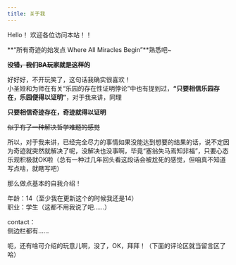 ```yaml
---
title: 关于我
---
```


Hello！ 欢迎各位访问本站！！  
  
**“所有奇迹的始发点  Where All Miracles Begin”**熟悉吧~  

**~~没错，我们BA玩家就是这样的~~**  
  
好好好，不开玩笑了，这句话我确实很喜欢！  
小圣娅和为师在有关“乐园的存在性证明悖论”中也有提到过，**“只要相信乐园存在，乐园便得以证明”**，对于我来讲，同理  
  
**只要相信奇迹存在，奇迹就得以证明**  
  
~~似乎有了一种解决哲学难题的感觉~~  
  
所以，对于我来讲，已经完全尽力的事情如果没能达到想要的结果的话，说不定因为奇迹就突然就解决了呢，没解决也没事啊，毕竟“塞翁失马焉知非福”，只要心态乐观积极就OK啦（总有一种过几年回头看这段话会被尬死的感觉，但咱真不知道写点啥，就瞎写吧）  
  
那么做点基本的自我介绍！  
  
年龄：14（至少我在更新这个的时候我还是14）  
职业：学生（这都不用我说了吧……）  
  
contact：  
侧边栏都有……  
  
呃，还有啥可介绍的玩意儿啊，没了，OK，拜拜！（下面的评论区就当留言区了哈）